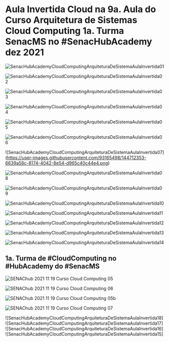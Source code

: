 # Aula Invertida Cloud na 9a. Aula do Curso Arquitetura de Sistemas Cloud Computing 1a. Turma SenacMS no #SenacHubAcademy dez 2021 

![SenacHubAcademyCloudComputingArquiteturaDeSistemaAulaInvertida01](https://user-images.githubusercontent.com/93165498/144711999-33376ef8-2faa-4c26-8962-5d390edd5e85.png)

![SenacHubAcademyCloudComputingArquiteturaDeSistemaAulaInvertida02](https://user-images.githubusercontent.com/93165498/144712059-63039b90-3328-4c62-ba8c-4d5cac8c14bc.png)

![SenacHubAcademyCloudComputingArquiteturaDeSistemaAulaInvertida03](https://user-images.githubusercontent.com/93165498/144712230-6c154d17-823f-4550-84ca-a2b0fce9945c.png)

![SenacHubAcademyCloudComputingArquiteturaDeSistemaAulaInvertida04](https://user-images.githubusercontent.com/93165498/144712267-940264e6-382b-424d-a06a-632be159f95f.png)

![SenacHubAcademyCloudComputingArquiteturaDeSistemaAulaInvertida05](https://user-images.githubusercontent.com/93165498/144712312-a4ab195e-0afc-430f-9fc6-211c835af9b9.png)

![SenacHubAcademyCloudComputingArquiteturaDeSistemaAulaInvertida06](https://user-images.githubusercontent.com/93165498/144712327-7bda0ba8-5278-4701-8d76-3f54a88df889.png)

![SenacHubAcademyCloudComputingArquiteturaDeSistemaAulaInvertida07] (https://user-images.githubusercontent.com/93165498/144712353-6639a58c-8174-4042-8e54-d965c40c44e4.png)

![SenacHubAcademyCloudComputingArquiteturaDeSistemaAulaInvertida08](https://user-images.githubusercontent.com/93165498/144712375-65e898f4-d2a8-4730-a2a2-0b8023e67f4e.png)

![SenacHubAcademyCloudComputingArquiteturaDeSistemaAulaInvertida09](https://user-images.githubusercontent.com/93165498/144712387-05e3ae32-934a-4ec4-9056-d40987b96adb.png)

![SenacHubAcademyCloudComputingArquiteturaDeSistemaAulaInvertida10](https://user-images.githubusercontent.com/93165498/144712409-efcf37ef-a1ee-446f-9352-ab306fc13f10.png) 

![SenacHubAcademyCloudComputingArquiteturaDeSistemaAulaInvertida11](https://user-images.githubusercontent.com/93165498/144712445-d8fb2bdd-22b4-46d8-a871-97bda8a9b94a.png)

![SenacHubAcademyCloudComputingArquiteturaDeSistemaAulaInvertida12](https://user-images.githubusercontent.com/93165498/144712470-3b8471a3-05bb-4662-928f-80a91d4f3831.png) 

![SenacHubAcademyCloudComputingArquiteturaDeSistemaAulaInvertida13](https://user-images.githubusercontent.com/93165498/144712512-7e3d81f2-7b0f-4dce-b0d7-6de95906d35b.png)

![SenacHubAcademyCloudComputingArquiteturaDeSistemaAulaInvertida14](https://user-images.githubusercontent.com/93165498/144712535-098c7154-c448-41ba-ac7a-fbf46b68728f.png)

## 1a. Turma de #CloudComputing no #HubAcademy do #SenacMS 

![SENAChub 2021 11 19 Curso Cloud Computing 05](https://user-images.githubusercontent.com/93165498/142646157-cde0c14e-cec2-4f0f-88e4-6f2f1c64c22c.jpg)

![SENAChub 2021 11 19 Curso Cloud Computing 06](https://user-images.githubusercontent.com/93165498/142645702-5b23bbc9-88ec-4824-9f1d-0f006528e8ac.jpg)

![SENAChub 2021 11 19 Curso Cloud Computing 05b](https://user-images.githubusercontent.com/93165498/142652444-4410ddf4-ffe0-4016-b9e7-adb5347dfd60.jpg) 

![SENAChub 2021 11 19 Curso Cloud Computing 07](https://user-images.githubusercontent.com/93165498/142645729-db9267f5-7fd9-48b2-8086-fa6c844e247b.jpg) 

![SenacHubAcademyCloudComputingArquiteturaDeSistemaAulaInvertida18]
![SenacHubAcademyCloudComputingArquiteturaDeSistemaAulaInvertida17]
![SenacHubAcademyCloudComputingArquiteturaDeSistemaAulaInvertida16]
![SenacHubAcademyCloudComputingArquiteturaDeSistemaAulaInvertida15]
